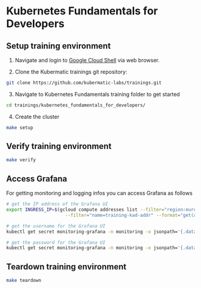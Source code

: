 # Kubernetes Fundamentals for Developers

## Setup training environment

1. Navigate and login to [Google Cloud Shell](https://ssh.cloud.google.com ) via web browser.

2. Clone the Kubermatic trainings git repository:

```bash
git clone https://github.com/kubermatic-labs/trainings.git
```

3. Navigate to Kubernetes Fundamentals training folder to get started

```bash
cd trainings/kubernetes_fundamentals_for_developers/
```

4. Create the cluster

```bash
make setup
```

## Verify training environment

```bash
make verify
```

## Access Grafana

For getting monitoring and logging infos you can access Grafana as follows

```bash
# get the IP address of the Grafana UI
export INGRESS_IP=$(gcloud compute addresses list --filter="region:europe-west6" \
                      --filter="name=training-kad-addr" --format="get(address)")

# get the username for the Grafana UI
kubectl get secret monitoring-grafana -n monitoring -o jsonpath='{.data.admin-user}' | base64 -d

# get the password for the Grafana UI
kubectl get secret monitoring-grafana -n monitoring -o jsonpath='{.data.admin-password}' | base64 -d
```

## Teardown training environment

```bash
make teardown
```
